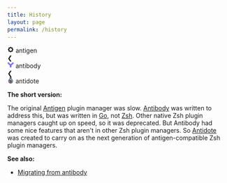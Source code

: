 ```yaml
---
title: History
layout: page
permalink: /history
---
```


<div class="logo-product">
  <img alt="antigen logo" height="15" src="/assets/img/antigen_logo.png">
  antigen
  <div class="less-than">❮</div>
</div>

<div class="logo-product">
  <img alt="antibody logo" height="15" src="/assets/img/antibody_logo.png">
  antibody
  <div class="less-than">❮</div>
</div>

<div class="logo-product">
  <img alt="antidote logo" height="15" src="/assets/img/antidote_logo.png">
  antidote
</div>

**The short version:**

The original [Antigen](https://github.com/zsh-users/antigen) plugin manager was slow.
[Antibody](https://github.com/getantibody/antibody) was written to address this, but was written in [Go](https://go.dev), not [Zsh](https://www.zsh.org).
Other native Zsh plugin managers caught up on speed, so it was deprecated.
But Antibody had some nice features that aren't in other Zsh plugin managers.
So [Antidote](https://github.com/mattmc3/antidote) was created to carry on as the next generation of antigen-compatible Zsh plugin managers.

**See also:**
* [Migrating from antibody](migrating-from-antibody)
